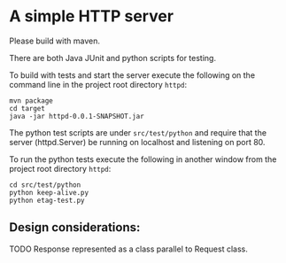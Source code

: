 # A simple HTTP server

Please build with maven.

There are both Java JUnit and python scripts for testing.

To build with tests and start the server execute the following on the command line in the project root directory `httpd`:

```
mvn package
cd target
java -jar httpd-0.0.1-SNAPSHOT.jar
```

The python test scripts are under `src/test/python` and require that the server (httpd.Server) be running on localhost and listening on port 80.

To run the python tests execute the following in another window from the project root directory `httpd`:

```
cd src/test/python
python keep-alive.py
python etag-test.py
```

## Design considerations:

TODO Response represented as a class parallel to Request class.
